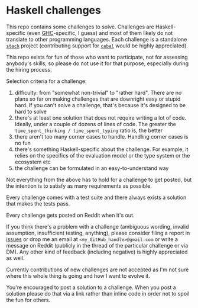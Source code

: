# Haskell challenges

This repo contains some challenges to solve. Challenges are Haskell-specific (even [GHC](https://www.haskell.org/ghc)-specific, I guess) and most of them likely do not translate to other programming languages. Each challenge is a standalone [`stack`](https://docs.haskellstack.org/en/stable/README) project (contributing support for [`cabal`](https://www.haskell.org/cabal) would be highly appreciated).

This repo exists for fun of those who want to participate, not for assessing anybody's skills, so please do not use it for that purpose, especially during the hiring process.

Selection criteria for a challenge:

1. difficulty: from "somewhat non-trivial" to "rather hard". There are no plans so far on making challenges that are downright easy or stupid hard. If you can't solve a challenge, that's because it's designed to be hard to solve
2. there's at least one solution that does not require writing a lot of code. Ideally, under a couple of dozens of lines of code. The greater the `time_spent_thinking / time_spent_typing` ratio is, the better
3. there aren't too many corner cases to handle. Handling corner cases is no fun
4. there's something Haskell-specific about the challenge. For example, it relies on the specifics of the evaluation model or the type system or the ecosystem etc
5. the challenge can be formulated in an easy-to-understand way

Not everything from the above has to hold for a challenge to get posted, but the intention is to satisfy as many requirements as possible.

Every challenge comes with a test suite and there always exists a solution that makes the tests pass.

Every challenge gets posted on Reddit when it's out.

If you think there's a problem with a challenge (ambiguous wording, invalid assumption, insufficient testing, anything), please consider filing a report in [issues](https://github.com/effectfully/haskell-challenges/issues) or drop me an email at `<my_GitHub_handle>@gmail.com` or write a message on Reddit (publicly in the thread of the particular challenge or via DM). Any other kind of feedback (including negative) is highly appreciated as well.

Currently contributions of new challenges are not accepted as I'm not sure where this whole thing is going and how I want to evolve it.

You're encouraged to post a solution to a challenge. When you post a solution please do that via a link rather than inline code in order not to spoil the fun for others.
